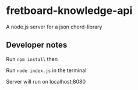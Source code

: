 # fretboard-knowledge-api

A node.js server for a json chord-library

## Developer notes

Run `npm install` then

Run `node index.js` in the terminal

Server will run on localhost:8080
